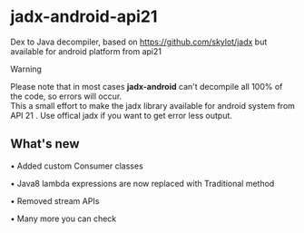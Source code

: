 # jadx-android-api21
Dex to Java decompiler,  based on https://github.com/skylot/jadx
but available for android platform from api21 

> [!WARNING]
> Please note that in most cases **jadx-android** can't decompile all 100% of the code, so errors will occur.<br />
> This a small effort to make the jadx library available for android system from API 21 .
> Use offical jadx if you want to get error less output.


## What's new
• Added custom Consumer classes

• Java8 lambda expressions are now replaced with Traditional method

• Removed stream APIs

• Many more you can check

